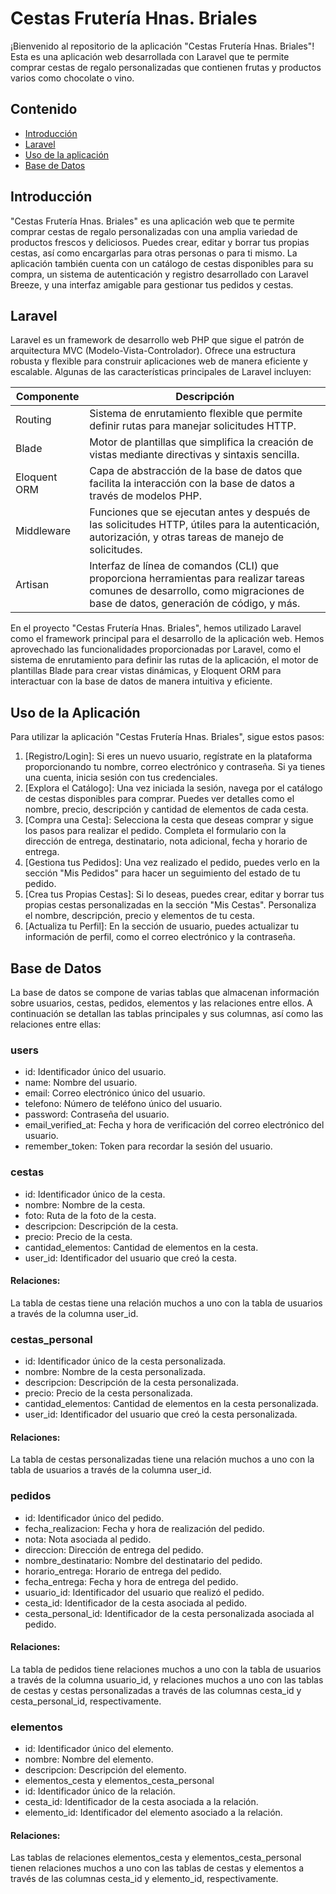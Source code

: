 
# Cestas Frutería Hnas. Briales
¡Bienvenido al repositorio de la aplicación "Cestas Frutería Hnas. Briales"! Esta es una aplicación web desarrollada con Laravel que te permite comprar cestas de regalo personalizadas que contienen frutas y productos varios como chocolate o vino.

## Contenido
* [Introducción](#Introducción)
* [Laravel](#Laravel)
* [Uso de la aplicación](#Uso-de-la-Aplicación)
* [Base de Datos](#Base-de-Datos)

## Introducción
"Cestas Frutería Hnas. Briales" es una aplicación web que te permite comprar cestas de regalo personalizadas con una amplia variedad de productos frescos y deliciosos. Puedes crear, editar y borrar tus propias cestas, así como encargarlas para otras personas o para ti mismo. La aplicación también cuenta con un catálogo de cestas disponibles para su compra, un sistema de autenticación y registro desarrollado con Laravel Breeze, y una interfaz amigable para gestionar tus pedidos y cestas.

## Laravel
Laravel es un framework de desarrollo web PHP que sigue el patrón de arquitectura MVC (Modelo-Vista-Controlador). Ofrece una estructura robusta y flexible para construir aplicaciones web de manera eficiente y escalable. Algunas de las características principales de Laravel incluyen:

| Componente  | Descripción |
| ------------- | ------------- |
| Routing  | Sistema de enrutamiento flexible que permite definir rutas para manejar solicitudes HTTP.  |
| Blade  | Motor de plantillas que simplifica la creación de vistas mediante directivas y sintaxis sencilla.  |
| Eloquent ORM | Capa de abstracción de la base de datos que facilita la interacción con la base de datos a través de modelos PHP. |
| Middleware | Funciones que se ejecutan antes y después de las solicitudes HTTP, útiles para la autenticación, autorización, y otras tareas de manejo de solicitudes. |
| Artisan | Interfaz de línea de comandos (CLI) que proporciona herramientas para realizar tareas comunes de desarrollo, como migraciones de base de datos, generación de código, y más. |
	
En el proyecto "Cestas Frutería Hnas. Briales", hemos utilizado Laravel como el framework principal para el desarrollo de la aplicación web. Hemos aprovechado las funcionalidades proporcionadas por Laravel, como el sistema de enrutamiento para definir las rutas de la aplicación, el motor de plantillas Blade para crear vistas dinámicas, y Eloquent ORM para interactuar con la base de datos de manera intuitiva y eficiente.

## Uso de la Aplicación

Para utilizar la aplicación "Cestas Frutería Hnas. Briales", sigue estos pasos:

1. [Registro/Login]: Si eres un nuevo usuario, regístrate en la plataforma proporcionando tu nombre, correo electrónico y contraseña. Si ya tienes una cuenta, inicia sesión con tus credenciales.
2. [Explora el Catálogo]: Una vez iniciada la sesión, navega por el catálogo de cestas disponibles para comprar. Puedes ver detalles como el nombre, precio, descripción y cantidad de elementos de cada cesta.
3. [Compra una Cesta]: Selecciona la cesta que deseas comprar y sigue los pasos para realizar el pedido. Completa el formulario con la dirección de entrega, destinatario, nota adicional, fecha y horario de entrega.
4. [Gestiona tus Pedidos]: Una vez realizado el pedido, puedes verlo en la sección "Mis Pedidos" para hacer un seguimiento del estado de tu pedido.
5. [Crea tus Propias Cestas]: Si lo deseas, puedes crear, editar y borrar tus propias cestas personalizadas en la sección "Mis Cestas". Personaliza el nombre, descripción, precio y elementos de tu cesta.
6. [Actualiza tu Perfil]: En la sección de usuario, puedes actualizar tu información de perfil, como el correo electrónico y la contraseña.

## Base de Datos
La base de datos se compone de varias tablas que almacenan información sobre usuarios, cestas, pedidos, elementos y las relaciones entre ellos. A continuación se detallan las tablas principales y sus columnas, así como las relaciones entre ellas:

### users
- id: Identificador único del usuario.
- name: Nombre del usuario.
- email: Correo electrónico único del usuario.
- telefono: Número de teléfono único del usuario.
- password: Contraseña del usuario.
- email_verified_at: Fecha y hora de verificación del correo electrónico del usuario.
- remember_token: Token para recordar la sesión del usuario.

### cestas
- id: Identificador único de la cesta.
- nombre: Nombre de la cesta.
- foto: Ruta de la foto de la cesta.
- descripcion: Descripción de la cesta.
- precio: Precio de la cesta.
- cantidad_elementos: Cantidad de elementos en la cesta.
- user_id: Identificador del usuario que creó la cesta.

#### Relaciones:
La tabla de cestas tiene una relación muchos a uno con la tabla de usuarios a través de la columna user_id.

### cestas_personal
- id: Identificador único de la cesta personalizada.
- nombre: Nombre de la cesta personalizada.
- descripcion: Descripción de la cesta personalizada.
- precio: Precio de la cesta personalizada.
- cantidad_elementos: Cantidad de elementos en la cesta personalizada.
- user_id: Identificador del usuario que creó la cesta personalizada.

#### Relaciones:
La tabla de cestas personalizadas tiene una relación muchos a uno con la tabla de usuarios a través de la columna user_id.

### pedidos
- id: Identificador único del pedido.
- fecha_realizacion: Fecha y hora de realización del pedido.
- nota: Nota asociada al pedido.
- direccion: Dirección de entrega del pedido.
- nombre_destinatario: Nombre del destinatario del pedido.
- horario_entrega: Horario de entrega del pedido.
- fecha_entrega: Fecha y hora de entrega del pedido.
- usuario_id: Identificador del usuario que realizó el pedido.
- cesta_id: Identificador de la cesta asociada al pedido.
- cesta_personal_id: Identificador de la cesta personalizada asociada al pedido.

#### Relaciones:
La tabla de pedidos tiene relaciones muchos a uno con la tabla de usuarios a través de la columna usuario_id, y relaciones muchos a uno con las tablas de cestas y cestas personalizadas a través de las columnas cesta_id y cesta_personal_id, respectivamente.

### elementos
- id: Identificador único del elemento.
- nombre: Nombre del elemento.
- descripcion: Descripción del elemento.
- elementos_cesta y elementos_cesta_personal
- id: Identificador único de la relación.
- cesta_id: Identificador de la cesta asociada a la relación.
- elemento_id: Identificador del elemento asociado a la relación.

#### Relaciones:
Las tablas de relaciones elementos_cesta y elementos_cesta_personal tienen relaciones muchos a uno con las tablas de cestas y elementos a través de las columnas cesta_id y elemento_id, respectivamente.


